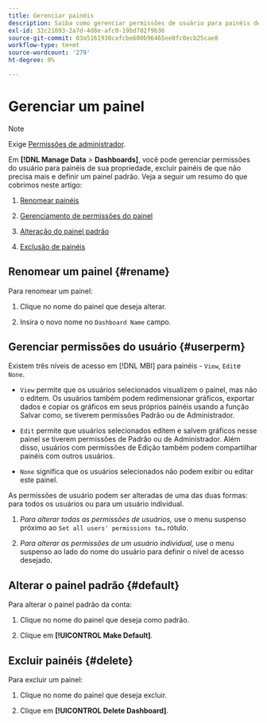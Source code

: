 ```yaml
---
title: Gerenciar painéis
description: Saiba como gerenciar permissões de usuário para painéis de sua propriedade, excluir painéis de que não precisa mais e definir um painel padrão.
exl-id: 32c21093-2a7d-4d8e-afc0-19bd702f9b36
source-git-commit: 03a5161930cafcbe600b96465ee0fc0ecb25cae8
workflow-type: tm+mt
source-wordcount: '279'
ht-degree: 0%

---
```


# Gerenciar um painel

>[!NOTE]
>
>Exige [Permissões de administrador](../../administrator/user-management/user-management.md).

Em **[!DNL Manage Data** > **Dashboards]**, você pode gerenciar permissões do usuário para painéis de sua propriedade, excluir painéis de que não precisa mais e definir um painel padrão. Veja a seguir um resumo do que cobrimos neste artigo:

1. [Renomear painéis](#rename)

1. [Gerenciamento de permissões do painel](#userperm)

1. [Alteração do painel padrão](#default)

1. [Exclusão de painéis](#delete)

## Renomear um painel {#rename}

Para renomear um painel:

1. Clique no nome do painel que deseja alterar.

2. Insira o novo nome no `Dashboard Name` campo.

## Gerenciar permissões do usuário {#userperm}

Existem três níveis de acesso em [!DNL MBI] para painéis - `View`, `Edit`e `None`.

* `View` permite que os usuários selecionados visualizem o painel, mas não o editem. Os usuários também podem redimensionar gráficos, exportar dados e copiar os gráficos em seus próprios painéis usando a função Salvar como, se tiverem permissões Padrão ou de Administrador.

* `Edit` permite que usuários selecionados editem e salvem gráficos nesse painel se tiverem permissões de Padrão ou de Administrador. Além disso, usuários com permissões de Edição também podem compartilhar painéis com outros usuários.

* `None` significa que os usuários selecionados não podem exibir ou editar este painel.

As permissões de usuário podem ser alteradas de uma das duas formas: para todos os usuários ou para um usuário individual.

1. *Para alterar todas as permissões de usuários,* use o menu suspenso próximo ao `Set all users' permissions to…` rótulo.

1. *Para alterar as permissões de um usuário individual,* use o menu suspenso ao lado do nome do usuário para definir o nível de acesso desejado.

## Alterar o painel padrão {#default}

Para alterar o painel padrão da conta:

1. Clique no nome do painel que deseja como padrão.

1. Clique em **[!UICONTROL Make Default]**.

## Excluir painéis {#delete}

Para excluir um painel:

1. Clique no nome do painel que deseja excluir.

1. Clique em **[!UICONTROL Delete Dashboard]**.
